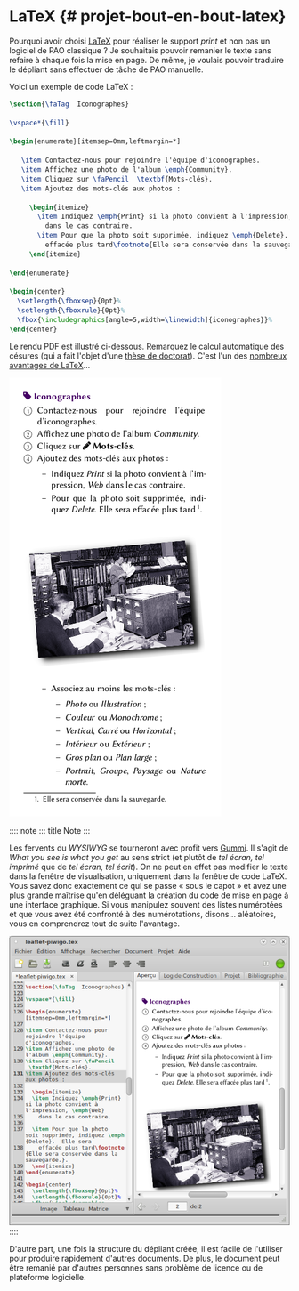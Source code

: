 # LaTeX {# projet-bout-en-bout-latex}

Pourquoi avoir choisi [LaTeX](#latex) pour réaliser le support *print*
et non pas un logiciel de PAO classique ? Je souhaitais pouvoir remanier
le texte sans refaire à chaque fois la mise en page. De même, je voulais
pouvoir traduire le dépliant sans effectuer de tâche de PAO manuelle.

Voici un exemple de code LaTeX :

``` tex
\section{\faTag  Iconographes}

\vspace*{\fill}

\begin{enumerate}[itemsep=0mm,leftmargin=*]

   \item Contactez-nous pour rejoindre l'équipe d'iconographes.
   \item Affichez une photo de l'album \emph{Community}.
   \item Cliquez sur \faPencil  \textbf{Mots-clés}.
   \item Ajoutez des mots-clés aux photos :

     \begin{itemize}
       \item Indiquez \emph{Print} si la photo convient à l'impression, \emph{Web}
         dans le cas contraire.
       \item Pour que la photo soit supprimée, indiquez \emph{Delete}.  Elle sera
         effacée plus tard\footnote{Elle sera conservée dans la sauvegarde.}.
     \end{itemize}

\end{enumerate}

\begin{center}
  \setlength{\fboxsep}{0pt}%
  \setlength{\fboxrule}{0pt}%
  \fbox{\includegraphics[angle=5,width=\linewidth]{iconographes}}%
\end{center}
```

Le rendu PDF est illustré ci-dessous. Remarquez le calcul automatique
des césures (qui a fait l\'objet d\'une [thèse de doctorat]()). C\'est
l\'un des [nombreux avantages de LaTeX]()...

![](graphics/latex-rendu.png)

:::: note
::: title
Note
:::

Les fervents du *WYSIWYG* se tourneront avec profit vers [Gummi](). Il
s\'agit de *What you see is what you get* au sens strict (et plutôt de
*tel écran, tel imprimé* que de *tel écran, tel écrit*). On ne peut en
effet pas modifier le texte dans la fenêtre de visualisation, uniquement
dans la fenêtre de code LaTeX. Vous savez donc exactement ce qui se
passe « sous le capot » et avez une plus grande maîtrise qu\'en
déléguant la création du code de mise en page à une interface graphique.
Si vous manipulez souvent des listes numérotées et que vous avez été
confronté à des numérotations, disons... aléatoires, vous en comprendrez
tout de suite l\'avantage.

![](graphics/latex-wysiwyg-gummi.png)
::::

D\'autre part, une fois la structure du dépliant créée, il est facile de
l\'utiliser pour produire rapidement d\'autres documents. De plus, le
document peut être remanié par d\'autres personnes sans problème de
licence ou de plateforme logicielle.

